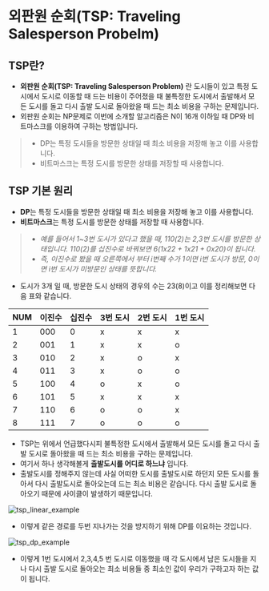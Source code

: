 # 외판원 순회(TSP: Traveling Salesperson Probelm)

## TSP란?
- **외판원 순회(TSP: Traveling Salesperson Problem)** 란 도시들이 있고 특정 도시에서 도시로 이동할 때 드는 비용이 주어졌을 때 불특정한 도시에서 출발해서 모든 도시를 돌고 다시 출발 도시로 돌아왔을 때 드는 최소 비용을 구하는 문제입니다.
- 외판원 순회는 NP문제로 이번에 소개할 알고리즘은 N이 16개 이하일 때 DP와 비트마스크를 이용하여 구하는 방법입니다.
> * DP는 특정 도시들을 방문한 상태일 때 최소 비용을 저장해 놓고 이를 사용합니다.
> * 비트마스크는 특정 도시를 방문한 상태를 저장할 때 사용합니다.

## TSP 기본 원리
- **DP**는 특정 도시들을 방문한 상태일 때 최소 비용을 저장해 놓고 이를 사용합니다.
- **비트마스크**는 특정 도시를 방문한 상태를 저장할 때 사용합니다.

> - *예를 들어서 1~3번 도시가 있다고 했을 때, 110(2)는 2,3번 도시를 방문한 상태입니다. 110(2)를 십진수로 바꿔보면 6(1x22 + 1x21 + 0x20)이 됩니다.*
> - *즉, 이진수로 봤을 때 오른쪽에서 부터 i번째 수가 1이면 i번 도시가 방문, 0이면 i번 도시가 미방문인 상태를 뜻합니다.*

- 도시가 3개 일 때, 방문한 도시 상태의 경우의 수는 23(8)이고 이를 정리해보면 다음 표와 같습니다. 

|NUM|이진수|십진수|3번 도시|2번 도시|1번 도시|
|---|------|-----|-------|--------|-------|
|1  |000   |0    |x      |x       |x      |
|2  |001   |1    |x      |x       |o      |
|3  |010   |2    |x      |o       |x      |
|4  |011   |3    |x      |o       |o      |
|5  |100   |4    |o      |x       |o      |
|6  |101   |5    |x      |x       |x      |
|7  |110   |6    |o      |o       |x      |
|8  |111   |7    |o      |o       |o      |


- TSP는 위에서 언급했다시피 불특정한 도시에서 출발해서 모든 도시를 돌고 다시 출발 도시로 돌아왔을 때 드는 최소 비용을 구하는 문제입니다.
- 여기서 하나 생각해볼게 **출발도시를 어디로 하느냐** 입니다.
- 출발도시를 정해주지 않는데 사실 어떠한 도시를 출발도시로 하던지 모든 도시를 돌아서 다시 출발도시로 돌아오는데 드는 최소 비용은 같습니다. 다시 출발 도시로 돌아오기 때문에 사이클이 발생하기 때문입니다.

![tsp_linear_example](https://img1.daumcdn.net/thumb/R1280x0/?scode=mtistory2&fname=https%3A%2F%2Fblog.kakaocdn.net%2Fdn%2Fcw8sPF%2FbtqxRuwj6TK%2FaoCEXdB2B9iKtktAp6KG11%2Fimg.png)
- 이렇게 같은 경로를 두번 지나가는 것을 방지하기 위해 DP를 이요하는 것입니다.

![tsp_dp_example](https://img1.daumcdn.net/thumb/R1280x0/?scode=mtistory2&fname=https%3A%2F%2Fblog.kakaocdn.net%2Fdn%2FNAYG4%2FbtqxRuC77Ie%2FR7LUccEuyHxXgbrDPeLrV1%2Fimg.png)
- 이렇게 1번 도시에서 2,3,4,5 번 도시로 이동했을 때 각 도시에서 남은 도시들을 지나 다시 출발 도시로 돌아오는 최소 비용들 중 최소인 값이 우리가 구하고자 하는 값이 됩니다. 

